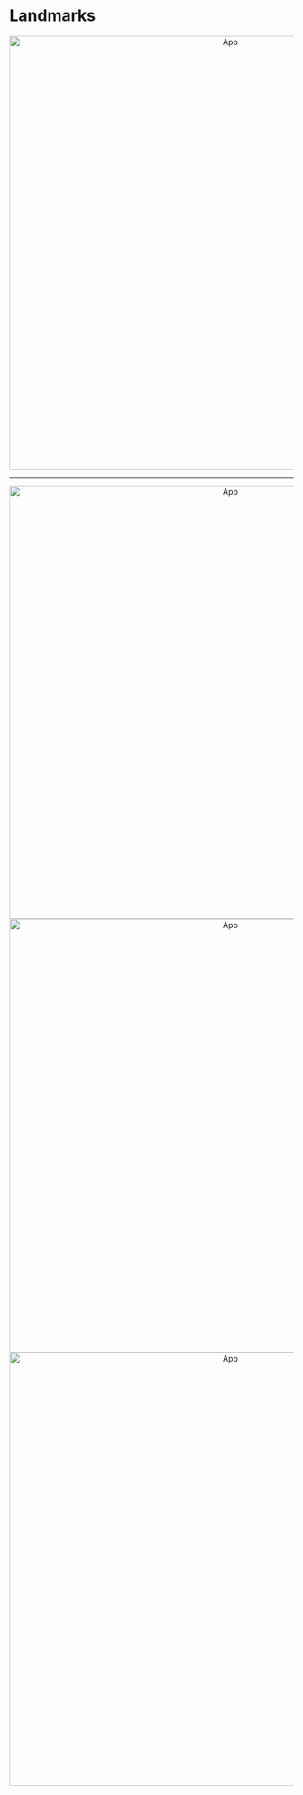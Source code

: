 # Landmarks

<p align="center">
  <img src="https://github.com/jaroshevskii/landmarks/assets/72662383/8aad714a-7f79-4c48-9621-764e42643c84" alt="App" height="768px">
</p>

---

<p align="center">
  <img src="https://github.com/jaroshevskii/landmarks/assets/72662383/405f1bcf-d06c-4ecf-97bb-22e13c50bfe7" alt="App" height="768px">
  <img src="https://github.com/jaroshevskii/landmarks/assets/72662383/dc025903-f8ec-4f1e-8116-f4cca8822113" alt="App" height="768px">
  <img src="https://github.com/jaroshevskii/landmarks/assets/72662383/a55da102-14a0-462c-8f81-e3381ec89662" alt="App" height="768px">
</p>
